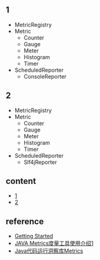 ## 1

- MetricRegistry
- Metric
  - Counter
  - Gauge
  - Meter
  - Histogram
  - Timer
- ScheduledReporter
  - ConsoleReporter

## 2

- MetricRegistry
- Metric
  - Counter
  - Gauge
  - Meter
  - Histogram
  - Timer
- ScheduledReporter
  - Slf4jReporter

## content

- [1](https://github.com/gaoxinge/something/tree/master/learn%20java%20third-party%20library/metrics/1)
- [2](https://github.com/gaoxinge/something/tree/master/learn%20java%20third-party%20library/metrics/2)

## reference

- [Getting Started](http://metrics.dropwizard.io/4.0.0/getting-started.html)
- [JAVA Metrics度量工具使用介绍1](http://blog.csdn.net/scutshuxue/article/details/8350135)
- [Java代码运行洞察库Metrics](http://blog.csdn.net/mn960mn/article/details/49981049)